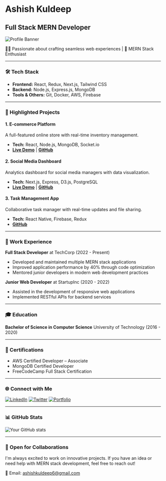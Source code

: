 # Ashish Kuldeep
## Full Stack MERN Developer

![Profile Banner](https://res.cloudinary.com/dlvq8n2ca/image/upload/v1721151369/ewurwjco1ics1jaz7lpt.jpg)

👨‍💻 Passionate about crafting seamless web experiences | 🚀 MERN Stack Enthusiast

---

### 🛠️ Tech Stack

- **Frontend:** React, Redux, Next.js, Tailwind CSS
- **Backend:** Node.js, Express.js, MongoDB
- **Tools & Others:** Git, Docker, AWS, Firebase

---

### 🌟 Highlighted Projects

#### 1. E-commerce Platform
A full-featured online store with real-time inventory management.
- **Tech:** React, Node.js, MongoDB, Socket.io
- **[Live Demo](https://your-project-link.com)** | **[GitHub](https://github.com/yourusername/project)**

#### 2. Social Media Dashboard
Analytics dashboard for social media managers with data visualization.
- **Tech:** Next.js, Express, D3.js, PostgreSQL
- **[Live Demo](https://your-project-link.com)** | **[GitHub](https://github.com/yourusername/project)**

#### 3. Task Management App
Collaborative task manager with real-time updates and file sharing.
- **Tech:** React Native, Firebase, Redux
- **[GitHub](https://github.com/yourusername/project)**

---

### 💼 Work Experience

**Full Stack Developer** at TechCorp (2022 - Present)
- Developed and maintained multiple MERN stack applications
- Improved application performance by 40% through code optimization
- Mentored junior developers in modern web development practices

**Junior Web Developer** at StartupInc (2020 - 2022)
- Assisted in the development of responsive web applications
- Implemented RESTful APIs for backend services

---

### 🎓 Education

**Bachelor of Science in Computer Science**
University of Technology (2016 - 2020)

---

### 📜 Certifications

- AWS Certified Developer – Associate
- MongoDB Certified Developer
- FreeCodeCamp Full Stack Certification

---

### 🌐 Connect with Me

[![LinkedIn](https://img.shields.io/badge/LinkedIn-0077B5?style=for-the-badge&logo=linkedin&logoColor=white)](https://www.linkedin.com/in/yourusername/)
[![Twitter](https://img.shields.io/badge/Twitter-1DA1F2?style=for-the-badge&logo=twitter&logoColor=white)](https://twitter.com/yourusername)
[![Portfolio](https://img.shields.io/badge/Portfolio-FF5722?style=for-the-badge&logo=todoist&logoColor=white)](https://your-portfolio-website.com)

---

### 📊 GitHub Stats

![Your GitHub stats](https://github-readme-stats.vercel.app/api?username=yourusername&show_icons=true&theme=radical)

---

### 🤝 Open for Collaborations

I'm always excited to work on innovative projects. If you have an idea or need help with MERN stack development, feel free to reach out!

📧 Email: ashishkuldeep6@gmail.com
